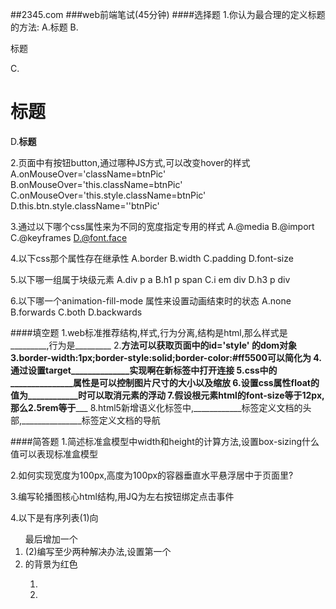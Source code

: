 ##2345.com
###web前端笔试(45分钟)
####选择题
1.你认为最合理的定义标题的方法:
A.<span class='heading'>标题</span>
B.<p>标题</p>
C.<h1>标题</h1>
D.<strong>标题</strong>

2.页面中有按钮button,通过哪种JS方式,可以改变hover的样式
A.onMouseOver='className=btnPic'
B.onMouseOver='this.className=btnPic'
C.onMouseOver='this.style.className=btnPic'
D.this.btn.style.className=''btnPic'

3.通过以下哪个css属性来为不同的宽度指定专用的样式
A.@media  B.@import  C.@keyframes  D.@font.face

4.以下css那个属性存在继承性
A.border   B.width  C.padding  D.font-size

5.以下哪一组属于块级元素
A.div   p   a    B.h1  p  span    C.i  em  div    D.h3  p  div

6.以下哪一个animation-fill-mode 属性来设置动画结束时的状态
A.none    B.forwards  C.both   D.backwards

####填空题
1.web标准推荐结构,样式,行为分离,结构是html,那么样式是_________,行为是_________
2.______________________________方法可以获取页面中的id='style' 的dom对象
3.border-width:1px;border-style:solid;border-color:#ff5500可以简化为____________________
4.通过设置target______________实现啊在新标签中打开连接
5.css中的_______________属性是可以控制图片尺寸的大小以及缩放
6.设置css属性float的值为____________时可以取消元素的浮动
7.假设根元素html的font-size等于12px,那么2.5rem等于_____________
8.html5新增语义化标签中,____________标签定义文档的头部,_______________标签定义文档的导航

####简答题
1.简述标准盒模型中width和height的计算方法,设置box-sizing什么值可以表现标准盒模型

2.如何实现宽度为100px,高度为100px的容器垂直水平悬浮居中于页面里?

3.编写轮播图核心html结构,用JQ为左右按钮绑定点击事件

4.以下是有序列表(1)向<ol>最后增加一个<li>
(2)编写至少两种解决办法,设置第一个<li>的背景为红色
<ol class ='list' id='J_list'>
       <li></li>
       <li></li>
</ol>
